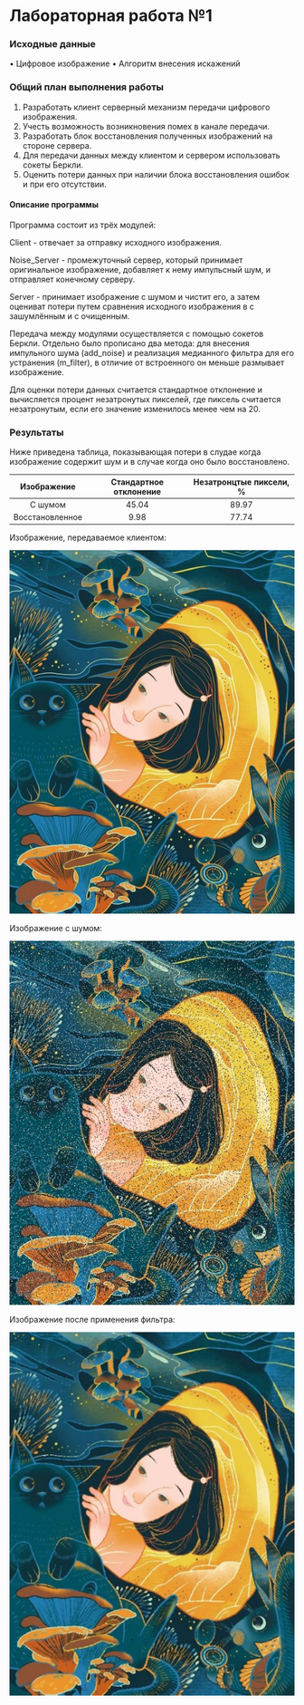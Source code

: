 # Лабораторная работа №1 

### Исходные данные
• Цифровое изображение
• Алгоритм внесения искажений

### Общий план выполнения работы
1. Разработать клиент серверный механизм передачи цифрового изображения.
2. Учесть возможность возникновения помех в канале передачи.
3. Разработать блок восстановления полученных изображений на стороне сервера.
4. Для передачи данных между клиентом и сервером использовать сокеты Беркли.
5. Оценить потери данных при наличии блока восстановления ошибок и при его
отсутствии.

#### Описание программы
Программа состоит из трёх модулей:

Client - отвечает за отправку исходного изображения.

Noise_Server - промежуточный сервер, который принимает оригинальное изображение, добавляет к нему импульсный шум, и отправляет конечному серверу.

Server - принимает изображение с шумом и чистит его, а затем оцениват потери путем сравнения исходного изображения в с зашумлённым и с очищенным.

Передача между модулями осуществляется с помощью сокетов Беркли. Отдельно было прописано два метода: для внесения импульного шума (add_noise) и реализация медианного фильтра для его устранения (m_filter), в отличие от встроенного он меньше размывает изображение.

Для оценки потери данных считается стандартное отклонение и вычисляется процент незатронутых пикселей, где пиксель считается незатронутым, если его значение изменилось менее чем на 20.

### Результаты
Ниже приведена таблица, показывающая потери в слудае когда изображение содержит шум и в случае когда оно было восстановлено.

Изображение | Стандартное отклонение | Незатронцтые пиксели, % 
:----:|:-------:|:-----------:
С шумом | 45.04 | 89.97
Восстановленное | 9.98| 77.74

Изображение, передаваемое клиентом:

![](Art.jpg)

Изображение с шумом:

![](Art_noise.jpg)

Изображение после применения фильтра:

![](Result_art.jpg)
 
